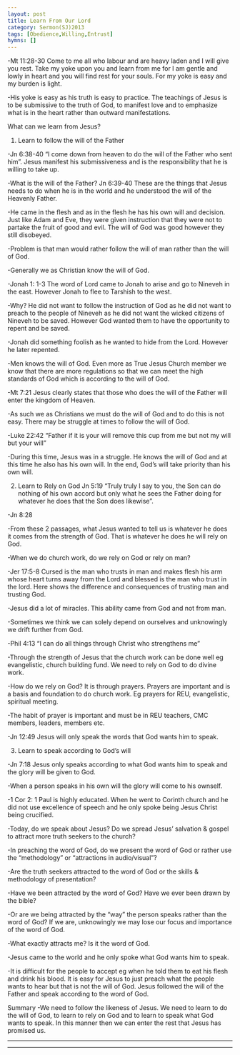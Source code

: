 ```yaml
---
layout: post
title: Learn From Our Lord
category: Sermon(SJ)2013
tags: [Obedience,Willing,Entrust]
hymns: []
---
```

-Mt 11:28-30 Come to me all who labour and are heavy laden and I will give you rest. Take my yoke upon you and learn from me for I am gentle and lowly in heart and you will find rest for your souls. For my yoke is easy and my burden is light.

-His yoke is easy as his truth is easy to practice. The teachings of Jesus is to be submissive to the truth of God, to manifest love and to emphasize what is in the heart rather than outward manifestations. 

What can we learn from Jesus?
1) Learn to follow the will of the Father

-Jn 6:38-40 “I come down from heaven to do the will of the Father who sent him”.  Jesus manifest his submissiveness and is the responsibility that he is willing to take up.

-What is the will of the Father? Jn 6:39-40 These are the things that Jesus needs to do when he is in the world and he understood the will of the Heavenly Father.

-He came in the flesh and as in the flesh he has his own will and decision. Just like Adam and Eve, they were given instruction that they were not to partake the fruit of good and evil. The will of God was good however they still disobeyed.

-Problem is that man would rather follow the will of man rather than the will of God.

-Generally we as Christian know the will of God.

-Jonah 1: 1-3 The word of Lord came to Jonah to arise and go to Nineveh in the east. However Jonah to flee to Tarshish to the west. 

-Why? He did not want to follow the instruction of God as he did not want to preach to the people of Nineveh as he did not want the wicked citizens of Nineveh to be saved. However God wanted them to have the opportunity to repent and be saved.

-Jonah did something foolish as he wanted to hide from the Lord. However he later repented.

-Men knows the will of God. Even more as True Jesus Church member we know that there are more regulations so that we can meet the high standards of God which is according to the will of God.

-Mt 7:21 Jesus clearly states that those who does the will of the Father will enter the kingdom of Heaven.

-As such we as Christians we must do the will of God and to do this is not easy. There may be struggle at times to follow the will of God.

-Luke 22:42 “Father if it is your will remove this cup from me but not my will but your will”  

-During this time, Jesus was in a struggle. He knows the will of God and at this time he also has his own will. In the end, God’s will take priority than his own will.

2) Learn to Rely on God
Jn 5:19 “Truly truly I say to you, the Son can do nothing of his own accord but only what he sees the Father doing for whatever he does that the Son does likewise”.

-Jn 8:28 

-From these 2 passages, what Jesus wanted to tell us is whatever he does it comes from the strength of God. That is whatever he does he will rely on God. 

-When we do church work, do we rely on God or rely on man?

-Jer 17:5-8 Cursed is the man who trusts in man and makes flesh his arm whose heart turns away from the Lord and blessed is the man who trust in the lord. Here shows the difference and consequences of trusting man and trusting God.

-Jesus did a lot of miracles. This ability came from God and not from man. 

-Sometimes we think we can solely depend on ourselves and unknowingly we drift further from God.

-Phil 4:13 “I can do all things through Christ who strengthens me”

-Through the strength of Jesus that the church work can be done well eg evangelistic, church building fund. We need to rely on God to do divine work. 

-How do we rely on God? It is through prayers. Prayers are important and is a basis and foundation to do church work. Eg prayers for REU, evangelistic, spiritual meeting. 

-The habit of prayer is important and must be in REU teachers, CMC members, leaders, members etc.

-Jn 12:49 Jesus will only speak the words that God wants him to speak. 

3) Learn to speak according to God’s will

-Jn 7:18 Jesus only speaks according to what God wants him to speak and the glory will be given to God. 

-When a person speaks in his own will the glory will come to his ownself.

-1 Cor 2: 1 Paul is highly educated. When he went to Corinth church and he did not use excellence of speech and he only spoke being Jesus Christ being crucified.

-Today, do we speak about Jesus? Do we spread Jesus’ salvation & gospel to attract more truth seekers to the church?

-In preaching the word of God, do we present the word of God or rather use the “methodology” or “attractions in audio/visual”?  

-Are the truth seekers attracted to the word of God or the skills & methodology of presentation? 

-Have we been attracted by the word of God? Have we ever been drawn by the bible? 

-Or are we being attracted by the “way” the person speaks rather than the word of God?  If we are, unknowingly we may lose our focus and importance of the word of God.

-What exactly attracts me? Is it the word of God.

-Jesus came to the world and he only spoke what God wants him to speak. 

-It is difficult for the people to accept eg when he told them to eat his flesh and drink his blood. It is easy for Jesus to just preach what the people wants to hear but that is not the will of God. Jesus followed the will of the Father and speak according to the word of God.

Summary
-We need to follow the likeness of Jesus. We need to learn to do the will of God, to learn to rely on God and to learn to speak what God wants to speak. In this manner then we can enter the rest that Jesus has promised us.



----
****
